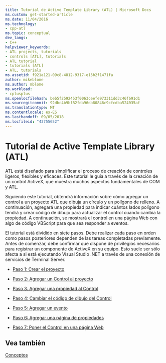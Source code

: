 ```yaml
---
title: Tutorial de Active Template Library (ATL) | Microsoft Docs
ms.custom: get-started-article
ms.date: 11/04/2016
ms.technology:
- cpp-atl
ms.topic: conceptual
dev_langs:
- C++
helpviewer_keywords:
- ATL projects, tutorials
- controls [ATL], tutorials
- ATL tutorial
- tutorials [ATL]
- ATL, tutorials
ms.assetid: f921a121-09c8-4812-9317-e15b2f1471fa
author: mikeblome
ms.author: mblome
ms.workload:
- cplusplus
ms.openlocfilehash: beb5f2592453f0063ceefe973311dd3c46f691d1
ms.sourcegitcommit: 92dbc4b9bf82fda96da80846c9cfcdba524035af
ms.translationtype: MT
ms.contentlocale: es-ES
ms.lasthandoff: 09/05/2018
ms.locfileid: "43755652"
---
```

# <a name="active-template-library-atl-tutorial"></a>Tutorial de Active Template Library (ATL)

ATL está diseñado para simplificar el proceso de creación de controles ligeros, flexibles y eficaces. Este tutorial le guía a través de la creación de un control ActiveX, que muestra muchos aspectos fundamentales de COM y ATL.

Siguiendo este tutorial, obtendrá información sobre cómo agregar un control a un proyecto ATL que dibuja un círculo y un polígono de relleno. A continuación, agregará una propiedad para indicar cuántos lados polígono tendrá y crear código de dibujo para actualizar el control cuando cambia la propiedad. A continuación, se mostrará el control en una página Web con algo de código VBScript para que sea responder a eventos.

El tutorial está dividido en siete pasos. Debe realizar cada paso en orden como pasos posteriores dependen de las tareas completadas previamente. Antes de comenzar, debe confirmar que dispone de privilegios necesarios para registrar un componente de ActiveX en su equipo. Esto suele ser sólo afecta a si está ejecutando Visual Studio .NET a través de una conexión de servicios de Terminal Server.

- [Paso 1: Crear el proyecto](../atl/creating-the-project-atl-tutorial-part-1.md)

- [Paso 2: Agregar un Control al proyecto](../atl/adding-a-control-atl-tutorial-part-2.md)

- [Paso 3. Agregar una propiedad al Control](../atl/adding-a-property-to-the-control-atl-tutorial-part-3.md)

- [Paso 4: Cambiar el código de dibujo del Control](../atl/changing-the-drawing-code-atl-tutorial-part-4.md)

- [Paso 5: Agregar un evento](../atl/adding-an-event-atl-tutorial-part-5.md)

- [Paso 6: Agregar una página de propiedades](../atl/adding-a-property-page-atl-tutorial-part-6.md)

- [Paso 7: Poner el Control en una página Web](../atl/putting-the-control-on-a-web-page-atl-tutorial-part-7.md)

## <a name="see-also"></a>Vea también

[Conceptos](../atl/active-template-library-atl-concepts.md)

